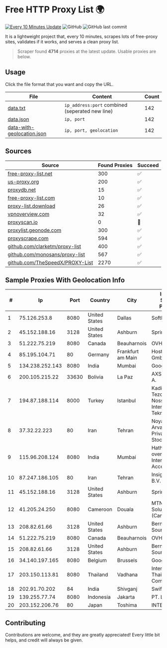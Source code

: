 
# Free HTTP Proxy List 🌍

[![Every 10 Minutes Update](https://github.com/mertguvencli/http-proxy-list/actions/workflows/main.yml/badge.svg?branch=main)](https://github.com/mertguvencli/http-proxy-list/actions/workflows/main.yml)
![GitHub](https://img.shields.io/github/license/mertguvencli/http-proxy-list)
![GitHub last commit](https://img.shields.io/github/last-commit/mertguvencli/http-proxy-list)

It is a lightweight project that, every 10 minutes, scrapes lots of free-proxy sites, validates if it works, and serves a clean proxy list.


> Scraper found **4714** proxies at the latest update. Usable proxies are below.

## Usage

Click the file format that you want and copy the URL.


|File|Content|Count|
|----|-------|-----|
|[data.txt](https://raw.githubusercontent.com/mertguvencli/http-proxy-list/main/proxy-list/data.txt)|`ip_address:port` combined (seperated new line)|142|
|[data.json](https://raw.githubusercontent.com/mertguvencli/http-proxy-list/main/proxy-list/data.json)|`ip, port`|142|
|[data-with-geolocation.json](https://raw.githubusercontent.com/mertguvencli/http-proxy-list/main/proxy-list/data-with-geolocation.json)|`ip, port, geolocation`|142|

## Sources

|Source|Found Proxies|Succeed|
|------|-------------|-------|
|[free-proxy-list.net](https://free-proxy-list.net)|300|✅|
|[us-proxy.org](https://www.us-proxy.org)|200|✅|
|[proxydb.net](http://proxydb.net)|15|✅|
|[free-proxy-list.com](https://free-proxy-list.com/?page=&port=&type%5B%5D=http&type%5B%5D=https&up_time=0&search=Search)|10|✅|
|[proxy-list.download](https://www.proxy-list.download/HTTP)|26|✅|
|[vpnoverview.com](https://vpnoverview.com/privacy/anonymous-browsing/free-proxy-servers)|32|✅|
|[proxyscan.io](https://www.proxyscan.io)|0|🚫|
|[proxylist.geonode.com](https://proxylist.geonode.com/api/proxy-list?limit=300&page=1&sort_by=lastChecked&sort_type=desc&protocols=http,https)|300|✅|
|[proxyscrape.com](https://api.proxyscrape.com/v2/?request=displayproxies&protocol=http&timeout=10000&country=all&ssl=all&anonymity=all)|594|✅|
|[github.com/clarketm/proxy-list](https://raw.githubusercontent.com/clarketm/proxy-list/master/proxy-list-raw.txt)|400|✅|
|[github.com/monosans/proxy-list](https://raw.githubusercontent.com/monosans/proxy-list/main/proxies/http.txt)|567|✅|
|[github.com/TheSpeedX/PROXY-List](https://raw.githubusercontent.com/TheSpeedX/PROXY-List/master/http.txt)|2270|✅|


## Sample Proxies With Geolocation Info

|#|Ip|Port|Country|City|Internet Service Provider|
|-|--|----|-------|----|-------------------------|
|1|75.126.253.8|8080|United States|Dallas|SoftLayer|
|2|45.152.188.16|3128|United States|Ashburn|Sprint|
|3|51.222.75.219|8080|Canada|Beauharnois|OVH Hosting|
|4|85.195.104.71|80|Germany|Frankfurt am Main|Host Europe GmbH|
|5|134.238.252.143|8080|India|Mumbai|Google LLC|
|6|200.105.215.22|33630|Bolivia|La Paz|AXS Bolivia S. A.|
|7|194.87.188.114|8000|Turkey|Istanbul|Kadir Huseyin Tezcan Nosspeed Internet Teknolojileri|
|8|37.32.22.223|80|Iran|Tehran|Noyan Abr Arvan Co. ( Private Joint Stock)|
|9|115.96.208.124|8080|India|Mumbai|Hathway IP over Cable Internet Access|
|10|87.247.186.105|80|Iran|Tehran|Insightometrics B.V.|
|11|45.152.188.16|3128|United States|Ashburn|Sprint|
|12|41.205.24.250|8080|Cameroon|Douala|MTN Network Solutions (Cameroon)|
|13|208.82.61.66|3128|United States|Ashburn|Bernardi Sounds|
|14|51.222.75.219|8080|Canada|Beauharnois|OVH Hosting|
|15|208.82.61.66|3128|United States|Ashburn|Bernardi Sounds|
|16|34.140.197.165|8080|Belgium|Brussels|Google LLC|
|17|203.150.113.81|8080|Thailand|Vadhana|Internet Thailand Company Ltd.|
|18|202.91.70.202|84|India|Shivganj|Swift-Online|
|19|139.255.77.74|8080|Indonesia|Jakarta|PT. LINKNET|
|20|203.152.206.76|80|Japan|Toshima|INTERLINK|



## Contributing

Contributions are welcome, and they are greatly appreciated! Every
little bit helps, and credit will always be given.

